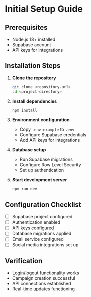 
# Initial Setup Guide

## Prerequisites
- Node.js 18+ installed
- Supabase account
- API keys for integrations

## Installation Steps

1. **Clone the repository**
   ```bash
   git clone <repository-url>
   cd <project-directory>
   ```

2. **Install dependencies**
   ```bash
   npm install
   ```

3. **Environment configuration**
   - Copy `.env.example` to `.env`
   - Configure Supabase credentials
   - Add API keys for integrations

4. **Database setup**
   - Run Supabase migrations
   - Configure Row Level Security
   - Set up authentication

5. **Start development server**
   ```bash
   npm run dev
   ```

## Configuration Checklist
- [ ] Supabase project configured
- [ ] Authentication enabled
- [ ] API keys configured
- [ ] Database migrations applied
- [ ] Email service configured
- [ ] Social media integrations set up

## Verification
- Login/logout functionality works
- Campaign creation successful
- API connections established
- Real-time updates functioning
